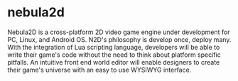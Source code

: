 nebula2d
========

Nebula2D is a cross-platform 2D video game engine under development for PC, Linux, and Android OS. N2D's philosophy is develop once, deploy many. With the integration of Lua scripting language, developers will be able to write their game's code without the need to think about platform specific pitfalls. An intuitive front end world editor will enable designers to create their game's universe with an easy to use WYSIWYG interface.
